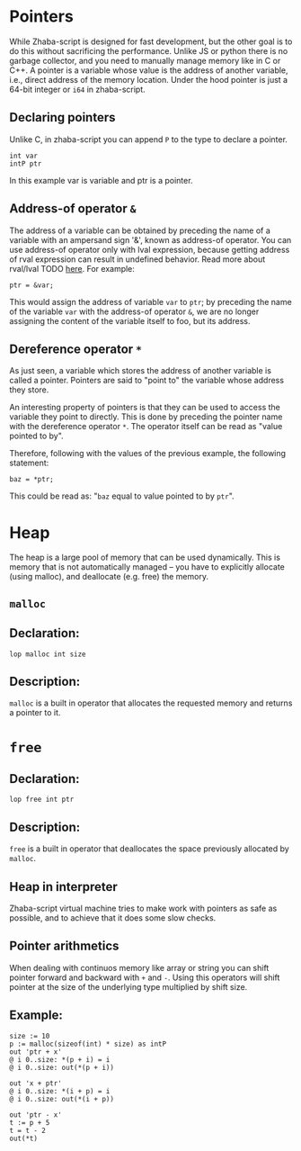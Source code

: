 # Pointers

While Zhaba-script is designed for fast development, but the other goal is to do this without sacrificing the performance. Unlike JS or python there is no garbage collector, and you need to manually manage memory like in C or C++. A pointer is a variable whose value is the address of another variable, i.e., direct address of the memory location. Under the hood pointer is just a 64-bit integer or `i64` in zhaba-script.

## Declaring pointers

Unlike C, in zhaba-script you can append `P` to the type to declare a pointer.

```zh
int var
intP ptr
```

In this example var is variable and ptr is a pointer.

## Address-of operator `&`

The address of a variable can be obtained by preceding the name of a variable with an ampersand sign '&', known as address-of operator. You can use address-of operator only with lval expression, because getting address of rval expression can result in undefined behavior. Read more about rval/lval TODO [here](). For example:

```zh
ptr = &var;
```

This would assign the address of variable `var` to `ptr`; by preceding the name of the variable `var` with the address-of operator `&`, we are no longer assigning the content of the variable itself to foo, but its address.

## Dereference operator `*`

As just seen, a variable which stores the address of another variable is called a pointer. Pointers are said to "point to" the variable whose address they store.

An interesting property of pointers is that they can be used to access the variable they point to directly. This is done by preceding the pointer name with the dereference operator `*`. The operator itself can be read as "value pointed to by".

Therefore, following with the values of the previous example, the following statement:

```zh
baz = *ptr;
```

This could be read as: "`baz` equal to value pointed to by `ptr`".

# Heap

The heap is a large pool of memory that can be used dynamically. This is memory that is not automatically managed – you have to explicitly allocate (using malloc), and deallocate (e.g. free) the memory.

## `malloc`

## Declaration:

```zh
lop malloc int size
```

## Description:

`malloc` is a built in operator that allocates the requested memory and returns a pointer to it.

# `free`

## Declaration:

```zh
lop free int ptr
```

## Description:

`free` is a built in operator that deallocates the space previously allocated by `malloc`.

## Heap in interpreter

Zhaba-script virtual machine tries to make work with pointers as safe as possible, and to achieve that it does some slow checks.

## Pointer arithmetics

When dealing with continuos memory like array or string you can shift pointer forward and backward with `+` and `-`. Using this operators will shift pointer at the size of the underlying type multiplied by shift size.

## Example:

```zh
size := 10
p := malloc(sizeof(int) * size) as intP
out 'ptr + x'
@ i 0..size: *(p + i) = i
@ i 0..size: out(*(p + i))

out 'x + ptr'
@ i 0..size: *(i + p) = i
@ i 0..size: out(*(i + p))

out 'ptr - x'
t := p + 5
t = t - 2
out(*t)
```
